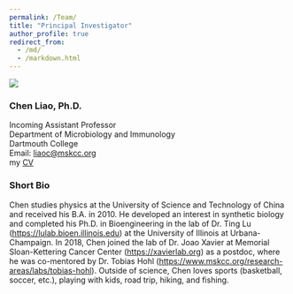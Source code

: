 ```yaml
---
permalink: /Team/
title: "Principal Investigator"
author_profile: true
redirect_from: 
  - /md/
  - /markdown.html
---
```


![](Headshot_Chen_Liao.png)

### Chen Liao, Ph.D.
Incoming Assistant Professor \
Department of Microbiology and Immunology \
Dartmouth College \
Email: liaoc@mskcc.org \
my [CV](https://github.com/LiaoLabATDartmouth/CV/blob/main/CV_Chen_Liao_2024_05.pdf) 

### Short Bio 
Chen studies physics at the University of Science and Technology of China and received his B.A. in 2010.
He developed an interest in synthetic biology and completed his Ph.D. in Bioengineering in the lab of Dr. Ting Lu (https://lulab.bioen.illinois.edu) at the University of Illinois at Urbana-Champaign.
In 2018, Chen joined the lab of Dr. Joao Xavier at Memorial Sloan-Kettering Cancer Center (https://xavierlab.org) as a postdoc, where he was co-mentored by Dr. Tobias Hohl (https://www.mskcc.org/research-areas/labs/tobias-hohl).
Outside of science, Chen loves sports (basketball, soccer, etc.), playing with kids, road trip, hiking, and fishing. 
